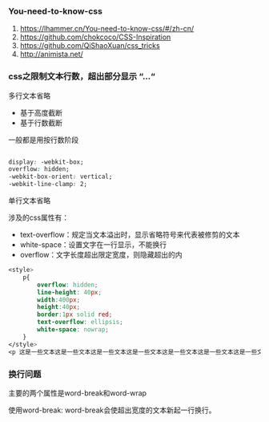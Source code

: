 ### You-need-to-know-css
1.    https://lhammer.cn/You-need-to-know-css/#/zh-cn/
2.    https://github.com/chokcoco/CSS-Inspiration
3.    https://github.com/QiShaoXuan/css_tricks
4.    http://animista.net/

### css之限制文本行数，超出部分显示 “...“

多行文本省略

- 基于高度截断
- 基于行数截断


一般都是用按行数阶段
```css

display: -webkit-box;
overflow: hidden;
-webkit-box-orient: vertical;
-webkit-line-clamp: 2;

```

单行文本省略

涉及的css属性有：
- text-overflow：规定当文本溢出时，显示省略符号来代表被修剪的文本
- white-space：设置文字在一行显示，不能换行
- overflow：文字长度超出限定宽度，则隐藏超出的内

```css
<style>
    p{
        overflow: hidden;
        line-height: 40px;
        width:400px;
        height:40px;
        border:1px solid red;
        text-overflow: ellipsis;
        white-space: nowrap;
    }
</style>
<p 这是一些文本这是一些文本这是一些文本这是一些文本这是一些文本这是一些文本这是一些文本这是一些文本这是一些文本这是一些文本</p >
```

### 换行问题

主要的两个属性是word-break和word-wrap

使用word-break: word-break会使超出宽度的文本新起一行换行。
